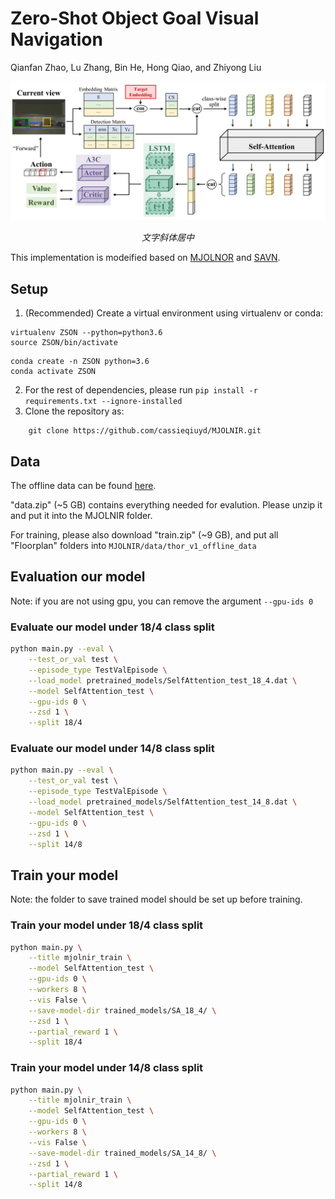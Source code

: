 # Zero-Shot Object Goal Visual Navigation

Qianfan Zhao, Lu Zhang, Bin He, Hong Qiao, and Zhiyong Liu

<p align="center">
<img src="https://github.com/pioneer-innovation/3D_active_dataset/blob/main/architecture.jpg" width="750"/>
</p>
<center><i>文字斜体居中</i></center>

This implementation is modeified based on [MJOLNOR](https://github.com/cassieqiuyd/MJOLNIR) and [SAVN](https://github.com/allenai/savn).

## Setup

1. (Recommended) Create a virtual environment using virtualenv or conda:
```
virtualenv ZSON --python=python3.6
source ZSON/bin/activate
``` 
```
conda create -n ZSON python=3.6
conda activate ZSON
```

2. For the rest of dependencies, please run `pip install -r requirements.txt --ignore-installed`
3. Clone the repository as:
```
    git clone https://github.com/cassieqiuyd/MJOLNIR.git
```

## Data

The offline data can be found [here](https://drive.google.com/drive/folders/1i6V_t6TqaTpUdUFpOJT3y3KraJjak-sa?usp=sharing).

"data.zip" (~5 GB) contains everything needed for evalution. Please unzip it and put it into the MJOLNIR folder.

For training, please also download "train.zip" (~9 GB), and put all "Floorplan" folders into `MJOLNIR/data/thor_v1_offline_data`

## Evaluation our model

Note: if you are not using gpu, you can remove the argument `--gpu-ids 0`

### Evaluate our model under 18/4 class split

```bash
python main.py --eval \
    --test_or_val test \
    --episode_type TestValEpisode \
    --load_model pretrained_models/SelfAttention_test_18_4.dat \
    --model SelfAttention_test \
    --gpu-ids 0 \
    --zsd 1 \
    --split 18/4
```

### Evaluate our model under 14/8 class split

```bash
python main.py --eval \
    --test_or_val test \
    --episode_type TestValEpisode \
    --load_model pretrained_models/SelfAttention_test_14_8.dat \
    --model SelfAttention_test \
    --gpu-ids 0 \
    --zsd 1 \
    --split 14/8
```

## Train your model

Note: the folder to save trained model should be set up before training.

### Train your model under 18/4 class split

```bash
python main.py \
    --title mjolnir_train \
    --model SelfAttention_test \
    --gpu-ids 0 \
    --workers 8 \
    --vis False \
    --save-model-dir trained_models/SA_18_4/ \
    --zsd 1 \
    --partial_reward 1 \
    --split 18/4
```

### Train your model under 14/8 class split

```bash
python main.py \
    --title mjolnir_train \
    --model SelfAttention_test \
    --gpu-ids 0 \
    --workers 8 \
    --vis False \
    --save-model-dir trained_models/SA_14_8/ \
    --zsd 1 \
    --partial_reward 1 \
    --split 14/8
```
